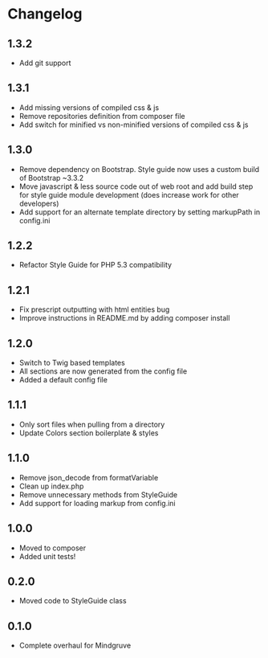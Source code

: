 # Changelog

## 1.3.2
- Add git support

## 1.3.1
- Add missing versions of compiled css & js
- Remove repositories definition from composer file
- Add switch for minified vs non-minified versions of compiled css & js

## 1.3.0
- Remove dependency on Bootstrap. Style guide now uses a custom build of Bootstrap ~3.3.2
- Move javascript & less source code out of web root and add build step for style guide module development (does increase work for other developers)
- Add support for an alternate template directory by setting markupPath in config.ini

## 1.2.2
- Refactor Style Guide for PHP 5.3 compatibility

## 1.2.1
- Fix prescript outputting with html entities bug
- Improve instructions in README.md by adding composer install

## 1.2.0
- Switch to Twig based templates
- All sections are now generated from the config file
- Added a default config file

## 1.1.1
- Only sort files when pulling from a directory
- Update Colors section boilerplate & styles

## 1.1.0
- Remove json_decode from formatVariable
- Clean up index.php
- Remove unnecessary methods from StyleGuide
- Add support for loading markup from config.ini

## 1.0.0
- Moved to composer
- Added unit tests!

## 0.2.0
- Moved code to StyleGuide class

## 0.1.0
- Complete overhaul for Mindgruve
